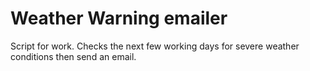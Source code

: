 # Weather Warning emailer
 Script for work. Checks the next few working days for severe weather conditions then send an email.
